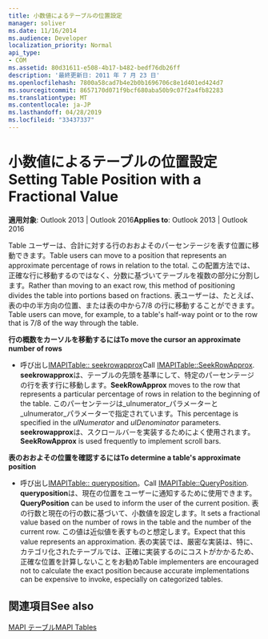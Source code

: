 ```yaml
---
title: 小数値によるテーブルの位置設定
manager: soliver
ms.date: 11/16/2014
ms.audience: Developer
localization_priority: Normal
api_type:
- COM
ms.assetid: 80d31611-e508-4b17-b482-bedf76db26ff
description: '最終更新日: 2011 年 7 月 23 日'
ms.openlocfilehash: 7800a58cad7b4e2b0b1696706c8e1d401ed424d7
ms.sourcegitcommit: 8657170d071f9bcf680aba50b9c07f2a4fb82283
ms.translationtype: MT
ms.contentlocale: ja-JP
ms.lasthandoff: 04/28/2019
ms.locfileid: "33437337"
---
```

# <a name="setting-table-position-with-a-fractional-value"></a><span data-ttu-id="42477-103">小数値によるテーブルの位置設定</span><span class="sxs-lookup"><span data-stu-id="42477-103">Setting Table Position with a Fractional Value</span></span>

  
  
<span data-ttu-id="42477-104">**適用対象**: Outlook 2013 | Outlook 2016</span><span class="sxs-lookup"><span data-stu-id="42477-104">**Applies to**: Outlook 2013 | Outlook 2016</span></span> 
  
<span data-ttu-id="42477-105">Table ユーザーは、合計に対する行のおおよそのパーセンテージを表す位置に移動できます。</span><span class="sxs-lookup"><span data-stu-id="42477-105">Table users can move to a position that represents an approximate percentage of rows in relation to the total.</span></span> <span data-ttu-id="42477-106">この配置方法では、正確な行に移動するのではなく、分数に基づいてテーブルを複数の部分に分割します。</span><span class="sxs-lookup"><span data-stu-id="42477-106">Rather than moving to an exact row, this method of positioning divides the table into portions based on fractions.</span></span> <span data-ttu-id="42477-107">表ユーザーは、たとえば、表の中の半方向の位置、または表の中から7/8 の行に移動することができます。</span><span class="sxs-lookup"><span data-stu-id="42477-107">Table users can move, for example, to a table's half-way point or to the row that is 7/8 of the way through the table.</span></span> 
  
 <span data-ttu-id="42477-108">**行の概数をカーソルを移動するには**</span><span class="sxs-lookup"><span data-stu-id="42477-108">**To move the cursor an approximate number of rows**</span></span>
  
- <span data-ttu-id="42477-109">呼び出し[IMAPITable:: seekrowapprox](imapitable-seekrowapprox.md)</span><span class="sxs-lookup"><span data-stu-id="42477-109">Call [IMAPITable::SeekRowApprox](imapitable-seekrowapprox.md).</span></span> <span data-ttu-id="42477-110">**seekrowapprox**は、テーブルの先頭を基準にして、特定のパーセンテージの行を表す行に移動します。</span><span class="sxs-lookup"><span data-stu-id="42477-110">**SeekRowApprox** moves to the row that represents a particular percentage of rows in relation to the beginning of the table.</span></span> <span data-ttu-id="42477-111">このパーセンテージは_ulnumerator_パラメーターと_ulnumerator_パラメーターで指定されています。</span><span class="sxs-lookup"><span data-stu-id="42477-111">This percentage is specified in the  _ulNumerator_ and  _ulDenominator_ parameters.</span></span> <span data-ttu-id="42477-112">**seekrowapprox**は、スクロールバーを実装するためによく使用されます。</span><span class="sxs-lookup"><span data-stu-id="42477-112">**SeekRowApprox** is used frequently to implement scroll bars.</span></span> 
    
 <span data-ttu-id="42477-113">**表のおおよその位置を確認するには**</span><span class="sxs-lookup"><span data-stu-id="42477-113">**To determine a table's approximate position**</span></span>
  
- <span data-ttu-id="42477-114">呼び出し[IMAPITable:: queryposition](imapitable-queryposition.md)。</span><span class="sxs-lookup"><span data-stu-id="42477-114">Call [IMAPITable::QueryPosition](imapitable-queryposition.md).</span></span> <span data-ttu-id="42477-115">**queryposition**は、現在の位置をユーザーに通知するために使用できます。</span><span class="sxs-lookup"><span data-stu-id="42477-115">**QueryPosition** can be used to inform the user of the current position.</span></span> <span data-ttu-id="42477-116">表の行数と現在の行の数に基づいて、小数値を設定します。</span><span class="sxs-lookup"><span data-stu-id="42477-116">It sets a fractional value based on the number of rows in the table and the number of the current row.</span></span> <span data-ttu-id="42477-117">この値は近似値を表すものと想定します。</span><span class="sxs-lookup"><span data-stu-id="42477-117">Expect that this value represents an approximation.</span></span> <span data-ttu-id="42477-118">表の実装では、厳密な実装は、特に、カテゴリ化されたテーブルでは、正確に実装するのにコストがかかるため、正確な位置を計算しないことをお勧め</span><span class="sxs-lookup"><span data-stu-id="42477-118">Table implementers are encouraged not to calculate the exact position because accurate implementations can be expensive to invoke, especially on categorized tables.</span></span> 
    
## <a name="see-also"></a><span data-ttu-id="42477-119">関連項目</span><span class="sxs-lookup"><span data-stu-id="42477-119">See also</span></span>



[<span data-ttu-id="42477-120">MAPI テーブル</span><span class="sxs-lookup"><span data-stu-id="42477-120">MAPI Tables</span></span>](mapi-tables.md)

